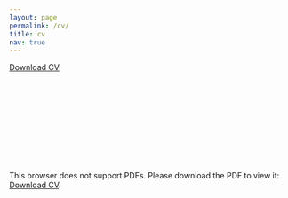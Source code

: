 ```yaml
---
layout: page
permalink: /cv/
title: cv
nav: true
---
```

<a href="resume_meng.pdf">Download CV</a>

<object data="resume_meng.pdf" type="application/pdf" width="900px" height="1200px">
    <embed src="resume_meng.pdf">
        <p>This browser does not support PDFs. Please download the PDF to view it: <a href="resume_meng.pdf">Download CV</a>.</p>
    </embed>
</object>
